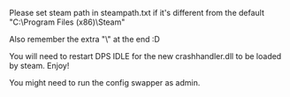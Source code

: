 Please set steam path in steampath.txt if it's different from the default "C:\Program Files (x86)\Steam\"

Also remember the extra "\\" at the end :D

You will need to restart DPS IDLE for the new crashhandler.dll to be loaded by steam. Enjoy!

You might need to run the config swapper as admin.
